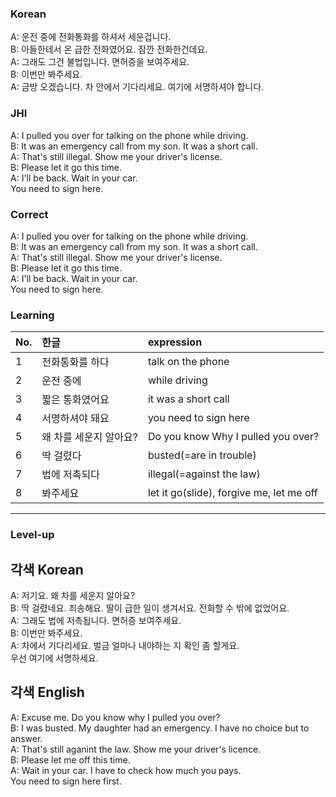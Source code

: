 ### Korean

A: 운전 중에 전화통화를 하셔서 세운겁니다.   
B: 아들한테서 온 급한 전화였어요. 잠깐 전화한건데요.   
A: 그래도 그건 불법입니다. 면허증을 보여주세요.   
B: 이번만 봐주세요.     
A: 금방 오겠습니다. 차 안에서 기다리세요.
   여기에 서명하셔야 합니다.  


### JHI

A: I pulled you over for talking on the phone while driving.    
B: It was an emergency call from my son. It was a short call.    
A: That's still illegal. Show me your driver's license.  
B: Please let it go this time.     
A: I'll be back. Wait in your car.  
   You need to sign here. 


### Correct
A: I pulled you over for talking on the phone while driving.    
B: It was an emergency call from my son. It was a short call.    
A: That's still illegal. Show me your driver's license.  
B: Please let it go this time.     
A: I'll be back. Wait in your car.  
   You need to sign here. 




### Learning

| No. | 한글 | expression |  
| :--- | :--- | :--- |   
| 1 | 전화통화를 하다 | talk on the phone |  
| 2 | 운전 중에 | while driving |  
| 3 | 짧은 통화였어요 | it was a short call |  
| 4 | 서명하셔야 돼요 | you need to sign here |  
| 5 | 왜 차를 세운지 알아요? | Do you know Why I pulled you over? |  
| 6 | 딱 걸렸다 | busted(=are in trouble) |  
| 7 | 법에 저촉되다 | illegal(=against the law) |   
| 8 | 봐주세요 | let it go(slide), forgive me, let me off |   

 
---

### Level-up

## 각색 Korean

A: 저기요. 왜 차를 세운지 알아요?  
B: 딱 걸렸네요. 죄송해요. 딸이 급한 일이 생겨서요. 전화할 수 밖에 없었어요.     
A: 그래도 법에 저촉됩니다. 면허증 보여주세요.     
B: 이번만 봐주세요.      
A: 차에서 기다리세요. 벌금 얼마나 내야하는 지 확인 좀 할게요.  
   우선 여기에 서명하세요.     


## 각색 English

A: Excuse me. Do you know why I pulled you over?     
B: I was busted. My daughter had an emergency. I have no choice but to answer.     
A: That's still aganint the law. Show me your driver's licence.  
B: Please let me off this time.    
A: Wait in your car. I have to check how much you pays.  
   You need to sign here first. 